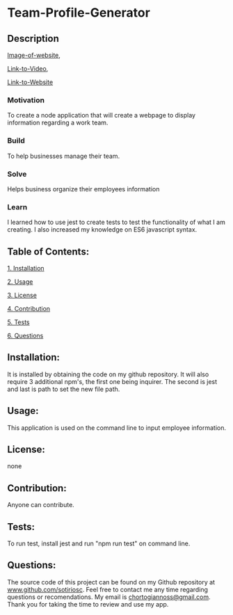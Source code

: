 ﻿# Team-Profile-Generator

## Description

[Image-of-website](./output/Employee%20management%20site%20pic.png),


[Link-to-Video](https://drive.google.com/file/d/1uLgejDgrRaiSbLF9ZC1mYIyGNQUW0WJ7/view),


[Link-to-Website](https://sotiriosc.github.io/Sample-Website/)



### Motivation

To create a node application that will create a webpage to display information regarding a work team. 

### Build

To help businesses manage their team. 

### Solve

Helps business organize their employees information

### Learn

I learned how to use jest to create tests to test the functionality of what I am creating. I also increased my knowledge on ES6 javascript syntax.  

## Table of Contents:

[1. Installation](#Installation)

[2. Usage](#Usage)

[3. License](#License)

[4. Contribution](#Contribution)

[5. Tests](#Tests)

[6. Questions](#Questions)
        
## Installation:

It is installed by obtaining the code on my github repository. It will also require 3 additional npm's, the first one being inquirer. The second is jest and last is path to set the new file path. 

## Usage:

This application is used on the command line to input employee information. 

## License:


none

## Contribution:

Anyone can contribute. 

## Tests:

To run test, install jest and run "npm run test" on command line. 

## Questions:

The source code of this project can be found on my Github repository at www.github.com/sotiriosc. Feel free to contact 
me any time regarding questions or recomendations. My email is chortogiannoss@gmail.com. Thank you for taking the time to review and use my app.
